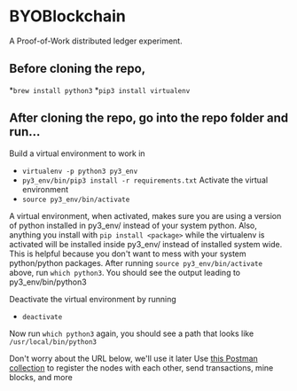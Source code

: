 # BYOBlockchain
A Proof-of-Work distributed ledger experiment.

## Before cloning the repo,
*`brew install python3`
*`pip3 install virtualenv`

## After cloning the repo, go into the repo folder and run...
Build a virtual environment to work in
* `virtualenv -p python3 py3_env`
* `py3_env/bin/pip3 install -r requirements.txt`
Activate the virtual environment
* `source py3_env/bin/activate`

A virtual environment, when activated, makes sure you are using a version of python installed in py3_env/ instead of your system python. Also, anything you install with `pip install <package>` while the virtualenv is activated will be installed inside py3_env/ instead of installed system wide. This is helpful because you don't want to mess with your system python/python packages.
After running `source py3_env/bin/activate` above, run `which python3`. You should see the output leading to py3_env/bin/python3
  
Deactivate the virtual environment by running
* `deactivate`

Now run `which python3` again, you should see a path that looks like `/usr/local/bin/python3`

Don't worry about the URL below, we'll use it later
Use [this Postman collection](https://www.getpostman.com/collections/08f4b1a53dc757bb1c6a) to register the nodes with each other, send transactions, mine blocks, and more
